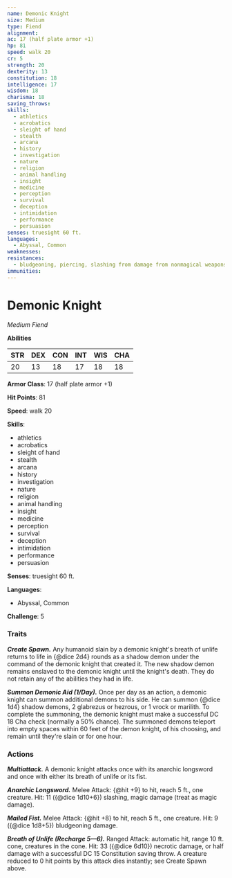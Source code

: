 ```yaml
---
name: Demonic Knight
size: Medium
type: Fiend
alignment: 
ac: 17 (half plate armor +1)
hp: 81
speed: walk 20
cr: 5
strength: 20
dexterity: 13
constitution: 18
intelligence: 17
wisdom: 18
charisma: 18
saving_throws:
skills:
  - athletics
  - acrobatics
  - sleight of hand
  - stealth
  - arcana
  - history
  - investigation
  - nature
  - religion
  - animal handling
  - insight
  - medicine
  - perception
  - survival
  - deception
  - intimidation
  - performance
  - persuasion
senses: truesight 60 ft.
languages:
  - Abyssal, Common
weaknesses:
resistances:
  - bludgeoning, piercing, slashing from damage from nonmagical weapons
immunities:
---
```


# Demonic Knight

*Medium Fiend*

**Abilities**

| STR | DEX | CON | INT | WIS | CHA |
| --- | --- | --- | --- | --- | --- |
| 20 | 13 | 18 | 17 | 18 | 18 |

**Armor Class**: 17 (half plate armor +1)

**Hit Points**: 81

**Speed**: walk 20

**Skills**:
  - athletics
  - acrobatics
  - sleight of hand
  - stealth
  - arcana
  - history
  - investigation
  - nature
  - religion
  - animal handling
  - insight
  - medicine
  - perception
  - survival
  - deception
  - intimidation
  - performance
  - persuasion

**Senses**: truesight 60 ft.

**Languages**:
  - Abyssal, Common

**Challenge**: 5

### Traits
***Create Spawn.*** Any humanoid slain by a demonic knight's breath of unlife returns to life in {@dice 2d4} rounds as a shadow demon under the command of the demonic knight that created it. The new shadow demon remains enslaved to the demonic knight until the knight's death. They do not retain any of the abilities they had in life.

***Summon Demonic Aid (1/Day).*** Once per day as an action, a demonic knight can summon additional demons to his side. He can summon {@dice 1d4} shadow demons, 2 glabrezus or hezrous, or 1 vrock or marilith. To complete the summoning, the demonic knight must make a successful DC 18 Cha check (normally a 50% chance). The summoned demons teleport into empty spaces within 60 feet of the demon knight, of his choosing, and remain until they're slain or for one hour.

### Actions
***Multiattack.*** A demonic knight attacks once with its anarchic longsword and once with either its breath of unlife or its fist.

***Anarchic Longsword.*** Melee Attack: {@hit +9} to hit, reach 5 ft., one creature. Hit: 11 ({@dice 1d10+6}) slashing, magic damage (treat as magic damage).

***Mailed Fist.*** Melee Attack: {@hit +8} to hit, reach 5 ft., one creature. Hit: 9 ({@dice 1d8+5}) bludgeoning damage.

***Breath of Unlife (Recharge 5—6).*** Ranged Attack: automatic hit, range 10 ft. cone, creatures in the cone. Hit: 33 ({@dice 6d10}) necrotic damage, or half damage with a successful DC 15 Constitution saving throw. A creature reduced to 0 hit points by this attack dies instantly; see Create Spawn above.

